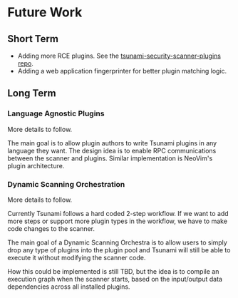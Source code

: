 # Future Work

## <a name="short_term"></a>Short Term

*   Adding more RCE plugins. See the
    [tsunami-security-scanner-plugins repo](https://github.com/google/tsunami-security-scanner-plugins).
*   Adding a web application fingerprinter for better plugin matching logic.

## <a name="long_term"></a>Long Term

### <a name="multi_lang_plugins"></a>Language Agnostic Plugins

More details to follow.

The main goal is to allow plugin authors to write Tsunami plugins in any
language they want. The design idea is to enable RPC communications between the
scanner and plugins. Similar implementation is NeoVim's plugin architecture.

### <a name="dynamic_orchestration"></a>Dynamic Scanning Orchestration

More details to follow.

Currently Tsunami follows a hard coded 2-step workflow. If we want to add more
steps or support more plugin types in the workflow, we have to make code changes
to the scanner.

The main goal of a Dynamic Scanning Orchestra is to allow users to simply drop
any type of plugins into the plugin pool and Tsunami will still be able to
execute it without modifying the scanner code.

How this could be implemented is still TBD, but the idea is to compile an
execution graph when the scanner starts, based on the input/output data
dependencies across all installed plugins.
